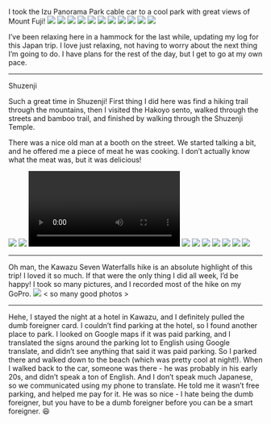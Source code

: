 
I took the Izu Panorama Park cable car to a cool park with great views of Mount Fuji!
![](../../../docs/images/IMG_9423.jpeg)
![](../../../docs/images/IMG_9424.jpeg)
![](../../../docs/images/IMG_9426.jpeg)
![](../../../docs/images/IMG_9427.jpeg)
![](../../../docs/images/IMG_9428.jpeg)
![](../../../docs/images/IMG_9430.jpeg)
![](../../../docs/images/IMG_9434.jpeg)
![](../../../docs/images/IMG_9437.jpeg)
![](../../../docs/images/IMG_9444.jpeg)
![](../../../docs/images/IMG_9447.jpeg)
![](../../../docs/images/IMG_9448.jpeg)

I’ve been relaxing here in a hammock for the last while, updating my log for this Japan trip. I love just relaxing, not having to worry about the next thing I’m going to do. I have plans for the rest of the day, but I get to go at my own pace.

---

Shuzenji

Such a great time in Shuzenji! First thing I did here was find a hiking trail through the mountains, then I visited the Hakoyo sento, walked through the streets and bamboo trail, and finished by walking through the Shuzenji Temple. 

There was a nice old man at a booth on the street. We started talking a bit, and he offered me a piece of meat he was cooking. I don’t actually know what the meat was, but it was delicious! 

![](../../../docs/images/IMG_9454.jpeg)
![](../../../docs/images/IMG_9457.jpeg)
![](../../../docs/images/IMG_9456.mov)
![](../../../docs/images/IMG_9460.jpeg)
![](../../../docs/images/IMG_9462.jpeg)
![](../../../docs/images/IMG_9464.jpeg)
![](../../../docs/images/IMG_9469.jpeg)
![](../../../docs/images/IMG_9471.jpeg)
![](../../../docs/images/IMG_9470.jpeg)
![](../../../docs/images/IMG_9473.jpeg)

---

Oh man, the Kawazu Seven Waterfalls hike is an absolute highlight of this trip! I loved it so much. If that were the only thing I did all week, I’d be happy! I took so many pictures, and I recorded most of the hike on my GoPro. 
![](../../../docs/images/IMG_9481.jpeg)
< so many good photos >

---

Hehe, I stayed the night at a hotel in Kawazu, and I definitely pulled the dumb foreigner card. I couldn’t find parking at the hotel, so I found another place to park. I looked on Google maps if it was paid parking, and I translated the signs around the parking lot to English using Google translate, and didn’t see anything that said it was paid parking. So I parked there and walked down to the beach (which was pretty cool at night!). When I walked back to the car, someone was there - he was probably in his early 20s, and didn’t speak a ton of English. And I don’t speak much Japanese, so we communicated using my phone to translate. He told me it wasn’t free parking, and helped me pay for it. He was so nice - I hate being the dumb foreigner, but you have to be a dumb foreigner before you can be a smart foreigner. 😆

